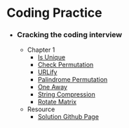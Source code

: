 # Coding Practice

- ### Cracking the coding interview
	- Chapter 1
		- [Is Unique](https://github.com/pupss90279/coding-practice/blob/main/crackingTheCodingInterview/Ch1/isUnique.cpp)
		- [Check Permutation](https://github.com/pupss90279/coding-practice/blob/main/crackingTheCodingInterview/Ch1/checkPermutation.cpp)
		- [URLify](https://github.com/pupss90279/coding-practice/blob/main/crackingTheCodingInterview/Ch1/urlify.cpp)
		- [Palindrome Permutation](https://github.com/pupss90279/coding-practice/blob/main/crackingTheCodingInterview/Ch1/palindromePermutation.cpp)
		- [One Away](https://github.com/pupss90279/coding-practice/blob/main/crackingTheCodingInterview/Ch1/oneAway.cpp)
		- [String Compression](https://github.com/pupss90279/coding-practice/blob/main/crackingTheCodingInterview/Ch1/stringCompression.cpp)
		- [Rotate Matrix](https://github.com/pupss90279/coding-practice/blob/main/crackingTheCodingInterview/Ch1/rotateMatrix.cpp)
	- Resource
		- [Solution Github Page](https://github.com/careercup/CtCI-6th-Edition)
